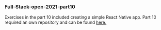 <h3>Full-Stack-open-2021-part10</h3>

<p>Exercises in the part 10 included creating a simple React Native app. Part 10 required an own repository and can be found <a href="https://github.com/LauraCoder/Full-Stack-open-2021-part10">here.</a></p>